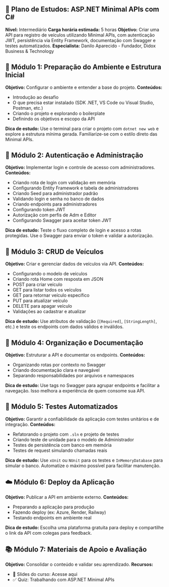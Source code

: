 ## 🧠 Plano de Estudos: ASP.NET Minimal APIs com C#

**Nível:** Intermediário **Carga horária estimada:** 5 horas **Objetivo:** Criar uma API para registro de veículos utilizando Minimal APIs, com autenticação JWT, persistência via Entity Framework, documentação com Swagger e testes automatizados.
**Especialista:** Danilo Aparecido - Fundador, Didox Business & Technology


## 🚀 Módulo 1: Preparação do Ambiente e Estrutura Inicial
**Objetivo:** Configurar o ambiente e entender a base do projeto.
**Conteúdos:**
- Introdução ao desafio
- O que precisa estar instalado (SDK .NET, VS Code ou Visual Studio, Postman, etc.)
- Criando o projeto e explorando o boilerplate
- Definindo os objetivos e escopo da API

**Dica de estudo:** Use o terminal para criar o projeto com `dotnet new web` e explore a estrutura mínima gerada. Familiarize-se com o estilo direto das Minimal APIs.

## 🔐 Módulo 2: Autenticação e Administração
**Objetivo:** Implementar login e controle de acesso com administradores.
**Conteúdos:**
- Criando rota de login com validação em memória
- Configurando Entity Framework e tabela de administradores
- Criando Seed para administrador padrão
- Validando login e senha no banco de dados
- Criando endpoints para administradores
- Configurando token JWT
- Autorização com perfis de Adm e Editor
- Configurando Swagger para aceitar token JWT

**Dica de estudo:** Teste o fluxo completo de login e acesso a rotas protegidas. Use o Swagger para enviar o token e validar a autorização.

## 🚗 Módulo 3: CRUD de Veículos
**Objetivo:** Criar e gerenciar dados de veículos via API.
**Conteúdos:**
- Configurando o modelo de veículos
- Criando rota Home com resposta em JSON
- POST para criar veículo
- GET para listar todos os veículos
- GET para retornar veículo específico
- PUT para atualizar veículo
- DELETE para apagar veículo
- Validações ao cadastrar e atualizar

**Dica de estudo:** Use atributos de validação (`[Required]`, `[StringLength]`, etc.) e teste os endpoints com dados válidos e inválidos.

## 📘 Módulo 4: Organização e Documentação
**Objetivo:** Estruturar a API e documentar os endpoints.
**Conteúdos:**
- Organizando rotas por contexto no Swagger
- Criando documentação clara e navegável
- Separando responsabilidades por arquivos e namespaces

**Dica de estudo:** Use tags no Swagger para agrupar endpoints e facilitar a navegação. Isso melhora a experiência de quem consome sua API.

## 🧪 Módulo 5: Testes Automatizados
**Objetivo:** Garantir a confiabilidade da aplicação com testes unitários e de integração.
**Conteúdos:**
- Refatorando o projeto com `.sln` e projeto de testes
- Criando teste de unidade para o modelo de Administrador
- Testes de persistência com banco em memória
- Testes de request simulando chamadas reais

**Dica de estudo:** Use `xUnit` ou `NUnit` para os testes e `InMemoryDatabase` para simular o banco. Automatize o máximo possível para facilitar manutenção.

## ☁️ Módulo 6: Deploy da Aplicação
**Objetivo:** Publicar a API em ambiente externo.
**Conteúdos:**
- Preparando a aplicação para produção
- Fazendo deploy (ex: Azure, Render, Railway)
- Testando endpoints em ambiente real

**Dica de estudo:** Escolha uma plataforma gratuita para deploy e compartilhe o link da API com colegas para feedback.

## 📚 Módulo 7: Materiais de Apoio e Avaliação
**Objetivo:** Consolidar o conteúdo e validar seu aprendizado.
**Recursos:**
- 📑 Slides do curso: Acesse aqui
- ✅ Quiz: Trabalhando com ASP.NET Minimal APIs

